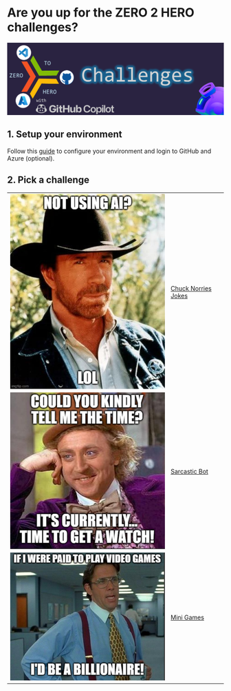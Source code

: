 # Are you up for the ZERO 2 HERO challenges?

![image](../media/banners/challenges.PNG)

## 1. Setup your environment

Follow this [guide](../journeys/setup/) to configure your environment and login to GitHub and Azure (optional).

## 2. Pick a challenge

|  |  | 
| -------- | -------- | 
| ![image](../media/chuck.jpg)   | [Chuck Norries Jokes](./chucknorris/)   | 
| ![image](../media/sarcastic.png)   | [Sarcastic Bot](./sarcasticbot/)   | 
| ![image](../media/games.png)   | [Mini Games](./minigames/)   | 

